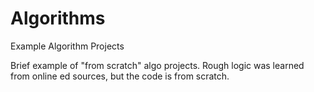 # Algorithms
Example Algorithm Projects

Brief example of "from scratch" algo projects. Rough logic was learned from online ed sources, but the code is from scratch.
